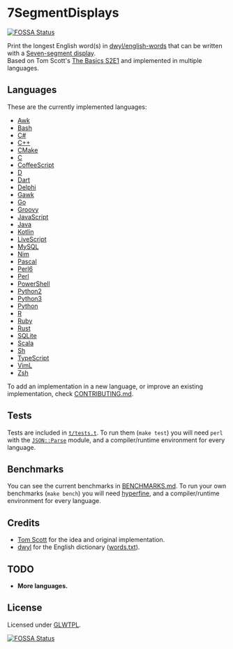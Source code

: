 # 7SegmentDisplays
[![FOSSA Status](https://app.fossa.io/api/projects/git%2Bgithub.com%2FObserverOfTime%2F7SegmentDisplays.svg?type=shield)](https://app.fossa.io/projects/git%2Bgithub.com%2FObserverOfTime%2F7SegmentDisplays?ref=badge_shield)


Print the longest English word(s) in [dwyl/english-words][words]
that can be written with a [Seven-segment display][SSD].<br>
Based on Tom Scott's [The Basics S2E1][TB21]
and implemented in multiple languages.

[words]: https://github.com/dwyl/english-words
[SSD]: https://en.wikipedia.org/wiki/Seven-segment_display
[TB21]: https://www.youtube.com/watch?v=zp4BMR88260

## Languages

These are the currently implemented languages:

* [Awk](Awk/Awk.awk)
* [Bash](Shell/Bash.sh)
* [C#](C/C#.cs)
* [C++](C/C++.cpp)
* [CMake](CMake/CMake.cmake)
* [C](C/C.c)
* [CoffeeScript](JavaScript/CoffeeScript.coffee)
* [D](D/D.d)
* [Dart](Dart/Dart.dart)
* [Delphi](Pascal/Delphi.pas)
* [Gawk](Awk/Gawk.awk)
* [Go](Go/Go.go)
* [Groovy](Groovy/Groovy.groovy)
* [JavaScript](JavaScript/JavaScript.js)
* [Java](Java/Java.java)
* [Kotlin](Kotlin/Kotlin.kt)
* [LiveScript](JavaScript/LiveScript.ls)
* [MySQL](SQL/MySQL.sql)
* [Nim](Nim/Nim.nim)
* [Pascal](Pascal/Pascal.pas)
* [Perl6](Perl/Perl6.p6)
* [Perl](Perl/Perl.pl)
* [PowerShell](Shell/PowerShell.ps1)
* [Python2](Python/Python2.py)
* [Python3](Python/Python3.py)
* [Python](Python/Python.py)
* [R](R/R.r)
* [Ruby](Ruby/Ruby.ru)
* [Rust](Rust/rust.rs)
* [SQLite](SQL/SQLite.sql)
* [Scala](Scala/Scala.scala)
* [Sh](Shell/Sh.sh)
* [TypeScript](JavaScript/TypeScript.ts)
* [VimL](VimL/VimL.vim)
* [Zsh](Shell/Zsh.sh)

To add an implementation in a new language,
or improve an existing implementation,
check [CONTRIBUTING.md](CONTRIBUTING.md).

## Tests

Tests are included in [`t/tests.t`](t/tests.t). To run them
(`make test`) you will need `perl` with the [`JSON::Parse`][JP]
module, and a compiler/runtime environment for every language.

[JP]: https://metacpan.org/pod/distribution/JSON-Parse/lib/JSON/Parse.pod

## Benchmarks

You can see the current benchmarks in [BENCHMARKS.md](BENCHMARKS.md).
To run your own benchmarks (`make bench`) you will need [hyperfine][hf],
and a compiler/runtime environment for every language.

[hf]: https://github.com/sharkdp/hyperfine

## Credits

* [Tom Scott][Tom Scott] for the idea and original implementation.
* [dwyl][dwyl] for the English dictionary ([words.txt](words.txt)).

[Tom Scott]: https://twitter.com/tomscott
[dwyl]: https://github.com/dwyl/english-words/graphs/contributors

## TODO

* **More languages.**

## License

Licensed under [GLWTPL](LICENSE).



[![FOSSA Status](https://app.fossa.io/api/projects/git%2Bgithub.com%2FObserverOfTime%2F7SegmentDisplays.svg?type=large)](https://app.fossa.io/projects/git%2Bgithub.com%2FObserverOfTime%2F7SegmentDisplays?ref=badge_large)